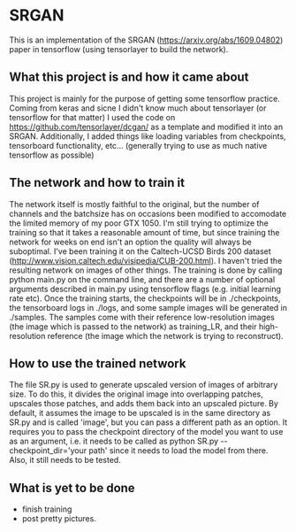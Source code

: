 # SRGAN
This is an implementation of the SRGAN (https://arxiv.org/abs/1609.04802) paper in tensorflow (using tensorlayer to build the network). 

## What this project is and how it came about
This project is mainly for the purpose of getting some tensorflow practice. Coming from keras and sicne I didn't know much about tensorlayer (or tensorflow for that matter) I used the code on https://github.com/tensorlayer/dcgan/  as a template and modified it into an SRGAN. Additionally, I added things like loading variables from checkpoints, tensorboard functionality, etc... (generally trying to use as much native tensorflow as possible)

## The network and how to train it
The network itself is mostly faithful to the original, but the number of channels and the batchsize has on occasions been modified to accomodate the limited memory of my poor GTX 1050. I'm still trying to optimize the training so that it takes a reasonable amount of time, but since training the network for weeks on end isn't an option the quality will always be suboptimal. I've been training it on the Caltech-UCSD Birds 200 dataset (http://www.vision.caltech.edu/visipedia/CUB-200.html). I haven't tried the resulting network on images of other things. The training is done by calling 
python main.py
on the command line, and there are a number of optional arguments described in main.py using tensorflow flags (e.g. initial learning rate etc). Once the training starts, the checkpoints will be in ./checkpoints, the tensorboard logs in ./logs, and some sample images will be generated in ./samples. The samples come with their reference low-resolution images (the image which is passed to the network) as training_LR, and their high-resolution reference (the image which the network is trying to reconstruct).

## How to use the trained network
The file SR.py is used to generate upscaled version of images of arbitrary size. To do this, it divides the original image into overlapping patches, upscales those patches, and adds them back into an upscaled picture. By default, it assumes the image to be upscaled is in the same directory as SR.py and is called 'image', but you can pass a different path as an option. It requires you to pass the checkpoint directory of the model you want to use as an argument, i.e. it needs to be called as
python SR.py --checkpoint_dir='your path'
since it needs to load the model from there. Also, it still needs to be tested.

## What is yet to be done
- finish training
- post pretty pictures.
